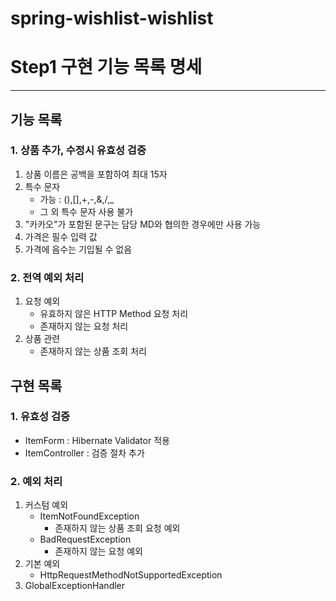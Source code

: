 # spring-wishlist-wishlist

# Step1 구현 기능 목록 명세

---
## 기능 목록
### 1. 상품 추가, 수정시 유효성 검증
   1. 상품 이름은 공백을 포함하여 최대 15자
   2. 특수 문자
        - 가능 : (),[],+,-,&,/,_
        - 그 외 특수 문자 사용 불가
   3. "카카오"가 포함된 문구는 담당 MD와 협의한 경우에만 사용 가능
4. 가격은 필수 입력 값
5. 가격에 음수는 기입될 수 없음

### 2. 전역 예외 처리
1. 요청 예외 
   - 유효하지 않은 HTTP Method 요청 처리
   - 존재하지 않는 요청 처리
2. 상품 관련 
   - 존재하지 않는 상품 조회 처리

## 구현 목록
### 1. 유효성 검증
- ItemForm : Hibernate Validator 적용
- ItemController : 검증 절차 추가

### 2. 예외 처리
1. 커스텀 예외 
   - ItemNotFoundException
     - 존재하지 않는 상품 조회 요청 예외
   - BadRequestException
     - 존재하지 않는 요청 예외
2. 기본 예외
   - HttpRequestMethodNotSupportedException
3. GlobalExceptionHandler